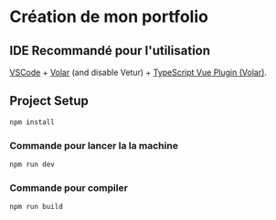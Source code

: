 # Création de mon portfolio

## IDE Recommandé pour l'utilisation

[VSCode](https://code.visualstudio.com/) + [Volar](https://marketplace.visualstudio.com/items?itemName=Vue.volar) (and disable Vetur) + [TypeScript Vue Plugin (Volar)](https://marketplace.visualstudio.com/items?itemName=Vue.vscode-typescript-vue-plugin).


## Project Setup

```sh
npm install
```

### Commande pour lancer la la machine

```sh
npm run dev
```

### Commande pour compiler

```sh
npm run build
```
